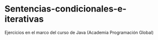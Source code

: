 # Sentencias-condicionales-e-iterativas
Ejercicios en el marco del curso de Java (Academia Programación Global)
